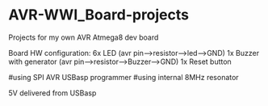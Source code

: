 # AVR-WWI_Board-projects
Projects for my own AVR Atmega8 dev board

Board HW configuration:
6x LED (avr pin-->resistor-->led-->GND)
1x Buzzer with generator (avr pin-->resistor-->Buzzer-->GND)
1x Reset button

#using SPI AVR USBasp programmer
#using internal 8MHz resonator

5V delivered from USBasp
